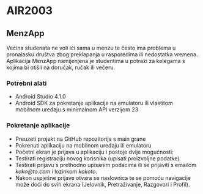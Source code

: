 # AIR2003

## MenzApp

Većina studenata ne voli ići sama u menzu te često ima problema u pronalasku društva zbog preklapanja u rasporedima ili nedostatka vremena. Aplikacija MenzApp  namijenjena je studentima u potrazi za kolegama s kojima bi otišli na doručak, ručak ili večeru.

### Potrebni alati
 - Android Studio 4.1.0
 - Android SDK za pokretanje aplikacije na emulatoru ili vlastitom mobilnom uređaju s minimalnom API verzijom 23

### Pokretanje aplikacije
 - Preuzeti projekt na GitHub repozitorija s main grane
 - Pokrenuti aplikaciju na mobilnom uređaju ili emulatoru
 - Početni ekran je prijava u aplikaciju i postoje dvije mogućnosti:
 - Testirati registraciju novog korisnika (upisati proizvoljne podatke)
 - Testirati prijavu s prethodno upisanim podacima ili se prijaviti s emailom _kako@to.com_ i lozinkom _kakoto_.
 - Nakon uspješne prijave otvara se naslovnica te se pomoću navigacije može doći do svih ekrana (Jelovnik, Pretraživanje, Razgovori i Profil).
